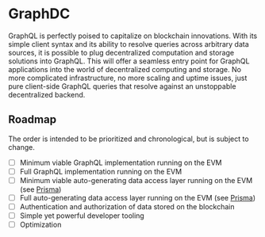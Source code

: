 # GraphDC

GraphQL is perfectly poised to capitalize on blockchain innovations. With its simple client syntax and its ability to resolve queries across arbitrary data sources, it is possible to plug decentralized computation and storage solutions into GraphQL. This will offer a seamless entry point for GraphQL applications into the world of decentralized computing and storage. No more complicated infrastructure, no more scaling and uptime issues, just pure client-side GraphQL queries that resolve against an unstoppable decentralized backend.

## Roadmap

The order is intended to be prioritized and chronological, but is subject to change.

- [ ] Minimum viable GraphQL implementation running on the EVM
- [ ] Full GraphQL implementation running on the EVM
- [ ] Minimum viable auto-generating data access layer running on the EVM (see [Prisma](https://github.com/prismagraphql/prisma))
- [ ] Full auto-generating data access layer running on the EVM (see [Prisma](https://github.com/prismagraphql/prisma))
- [ ] Authentication and authorization of data stored on the blockchain
- [ ] Simple yet powerful developer tooling
- [ ] Optimization
